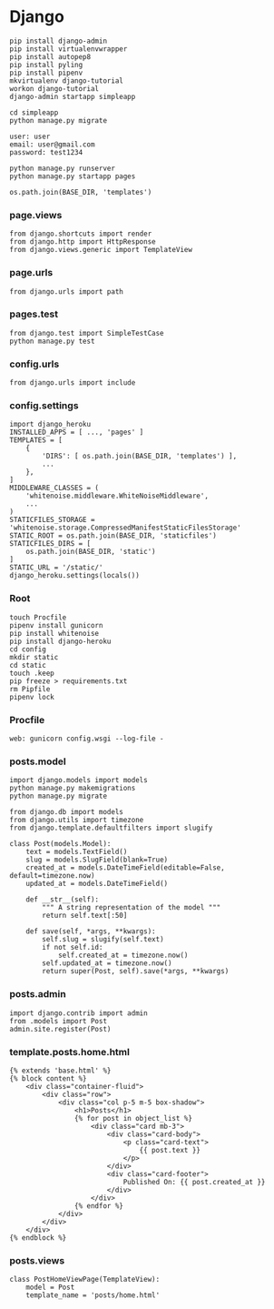 # Django #

    pip install django-admin
    pip install virtualenvwrapper
    pip install autopep8
    pip install pyling
    pip install pipenv
    mkvirtualenv django-tutorial
    workon django-tutorial
    django-admin startapp simpleapp

    cd simpleapp
    python manage.py migrate

    user: user
    email: user@gmail.com
    password: test1234

    python manage.py runserver
    python manage.py startapp pages

    os.path.join(BASE_DIR, 'templates')

### page.views ###

    from django.shortcuts import render
    from django.http import HttpResponse
    from django.views.generic import TemplateView


### page.urls ###

    from django.urls import path

### pages.test ###

    from django.test import SimpleTestCase
    python manage.py test

### config.urls ###

    from django.urls import include

### config.settings ###

    import django_heroku
    INSTALLED_APPS = [ ..., 'pages' ]
    TEMPLATES = [
        {
            'DIRS': [ os.path.join(BASE_DIR, 'templates') ],
            ...
        },
    ]
    MIDDLEWARE_CLASSES = (
        'whitenoise.middleware.WhiteNoiseMiddleware',
        ...
    )
    STATICFILES_STORAGE = 'whitenoise.storage.CompressedManifestStaticFilesStorage'
    STATIC_ROOT = os.path.join(BASE_DIR, 'staticfiles')
    STATICFILES_DIRS = [
        os.path.join(BASE_DIR, 'static')
    ]
    STATIC_URL = '/static/'
    django_heroku.settings(locals())

### Root ###

    touch Procfile
    pipenv install gunicorn
    pip install whitenoise
    pip install django-heroku
    cd config
    mkdir static
    cd static
    touch .keep
    pip freeze > requirements.txt
    rm Pipfile
    pipenv lock

### Procfile ###

    web: gunicorn config.wsgi --log-file -

### posts.model ###

    import django.models import models
    python manage.py makemigrations
    python manage.py migrate

    from django.db import models
    from django.utils import timezone
    from django.template.defaultfilters import slugify

    class Post(models.Model):
        text = models.TextField()
        slug = models.SlugField(blank=True)
        created_at = models.DateTimeField(editable=False, default=timezone.now)
        updated_at = models.DateTimeField()

        def __str__(self):
            """ A string representation of the model """
            return self.text[:50]

        def save(self, *args, **kwargs):
            self.slug = slugify(self.text)
            if not self.id:
                self.created_at = timezone.now()
            self.updated_at = timezone.now()
            return super(Post, self).save(*args, **kwargs)


### posts.admin ###

    import django.contrib import admin
    from .models import Post
    admin.site.register(Post)

### template.posts.home.html ###

    {% extends 'base.html' %}
    {% block content %}
        <div class="container-fluid">
            <div class="row">
                <div class="col p-5 m-5 box-shadow">
                    <h1>Posts</h1>
                    {% for post in object_list %}
                        <div class="card mb-3">
                            <div class="card-body">
                                <p class="card-text">
                                    {{ post.text }}
                                </p>
                            </div>
                            <div class="card-footer">
                                Published On: {{ post.created_at }}
                            </div>
                        </div>
                    {% endfor %}
                </div>
            </div>
        </div>
    {% endblock %}

### posts.views ###

    class PostHomeViewPage(TemplateView):
        model = Post
        template_name = 'posts/home.html'